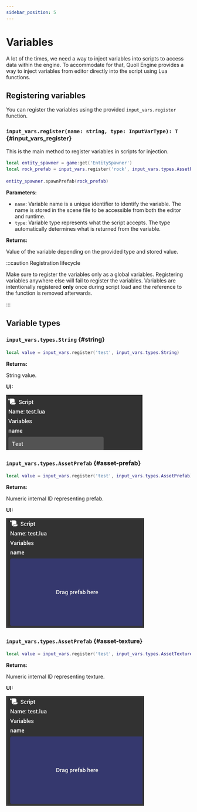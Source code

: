 ```yaml
---
sidebar_position: 5
---
```


# Variables

A lot of the times, we need a way to inject variables into scripts to access data within the engine. To accommodate for that, Quoll Engine provides a way to inject variables from editor directly into the script using Lua functions.

## Registering variables

You can register the variables using the provided `input_vars.register` function.

### `input_vars.register(name: string, type: InputVarType): T` {#input_vars_register}

This is the main method to register variables in scripts for injection.

```lua
local entity_spawner = game:get('EntitySpawner')
local rock_prefab = input_vars.register('rock', input_vars.types.AssetPrefab)

entity_spawner.spawnPrefab(rock_prefab)
```

**Parameters:**

- `name`: Variable name is a unique identifier to identify the variable. The name is stored in the scene file to be accessible from both the editor and runtime.
- `type`: Variable type represents what the script accepts. The type automatically determines what is returned from the variable.

**Returns:**

Value of the variable depending on the provided type and stored value.

:::caution Registration lifecycle

Make sure to register the variables only as a global variables. Registering variables anywhere else will fail to register the variables. Variables are intentionally registered **only** once during script load and the reference to the function is removed afterwards.

:::

## Variable types

### `input_vars.types.String` {#string}

```lua
local value = input_vars.register('test', input_vars.types.String)
```

**Returns:**

String value.

**UI:**

![String variable](./img/var-string.png)

### `input_vars.types.AssetPrefab` {#asset-prefab}

```lua
local value = input_vars.register('test', input_vars.types.AssetPrefab)
```

**Returns:**

Numeric internal ID representing prefab.

**UI:**

![Prefab variable](./img/var-prefab.png)

### `input_vars.types.AssetPrefab` {#asset-texture}

```lua
local value = input_vars.register('test', input_vars.types.AssetTexture)
```

**Returns:**

Numeric internal ID representing texture.

**UI:**

![Texture variable](./img/var-texture.png)
